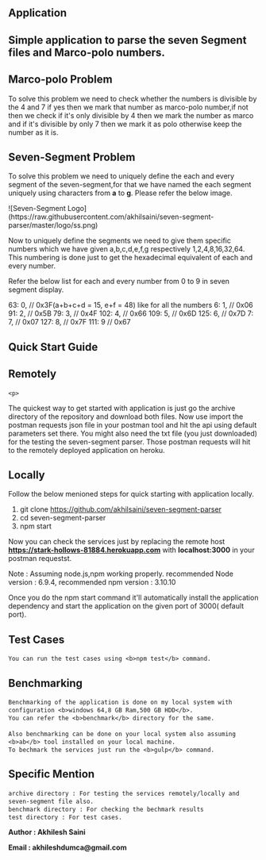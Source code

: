 ## Application

<h2>Simple application to parse the seven Segment files and Marco-polo numbers.</h2>
<h2>Marco-polo Problem</h2>
<p>To solve this problem we need to check whether the numbers is divisible by the 4 and 7 if yes then we mark that number as marco-polo number,if not then we check if it's only divisible by 4 then we mark the number as marco and if it's divisible by only 7 then we mark it as polo otherwise keep the number as it is.</p>
<h2>Seven-Segment Problem</h2>
<p>To solve this problem we need to uniquely define the each and every segment of the seven-segment,for that we have named the each segment uniquely using characters from <b>a</b> to <b>g</b>. Please refer the below image.</p>
![Seven-Segment Logo](https://raw.githubusercontent.com/akhilsaini/seven-segment-parser/master/logo/ss.png)

<p>Now to uniquely define the segments we need to give them specific numbers which we have given a,b,c,d,e,f,g respectively 1,2,4,8,16,32,64. This numbering is done just to get the hexadecimal equivalent of each and every number.</p>
<p>Refer the below list for each and every number from 0 to 9 in seven segment display.</p>
<p>
	63: 0, // 0x3F(a+b+c+d = 15, e+f = 48) like for all the numbers
	6: 1, // 0x06
	91: 2, // 0x5B
	79: 3, // 0x4F
	102: 4, // 0x66
	109: 5, // 0x6D
	125: 6, // 0x7D
	7: 7, // 0x07
	127: 8, // 0x7F
	111: 9 // 0x67
</p>


## Quick Start Guide

## Remotely

	<p>
  The quickest way to get started with application is just go the archive directory of the repository and download both files. Now use import the postman requests json file in your postman tool and hit the api using default parameters set there. You might also need the txt file (you just downloaded) for the testing the seven-segment parser. Those postman requests will hit to the remotely deployed application on heroku.
  	</p>

## Locally

  Follow the below menioned steps for quick starting with application locally.

  1. git clone https://github.com/akhilsaini/seven-segment-parser
  2. cd seven-segment-parser
  3. npm start

  Now you can check the services just by replacing the remote host <b>https://stark-hollows-81884.herokuapp.com</b> with <b>localhost:3000</b> in your postman requestst.

  Note : Assuming node.js,npm working properly. recommended Node version : 6.9.4, recommended npm version : 3.10.10

  Once you do the npm start command it'll automatically install the application dependency and start the application on the given port of 3000( default port).

## Test Cases

	You can run the test cases using <b>npm test</b> command.

## Benchmarking

	Benchmarking of the application is done on my local system with configuration <b>windows 64,8 GB Ram,500 GB HDD</b>. 
	You can refer the <b>benchmark</b> directory for the same.

	Also benchmarking can be done on your local system also assuming <b>ab</b> tool installed on your local machine.
	To bechmark the services just run the <b>gulp</b> command.

  

## Specific Mention
	
	archive directory : For testing the services remotely/locally and seven-segment file also.
	benchmark directory : For checking the bechmark results
	test directory : For test cases.



<p><b>Author : Akhilesh Saini</b></p>
<p><b>Email : akhileshdumca@gmail.com</b></p>
  

